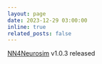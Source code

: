 ```yaml
---
layout: page
date: 2023-12-29 03:00:00
inline: true
related_posts: false
---
```


[NN4Neurosim](https://nn4n.org) v1.0.3 released